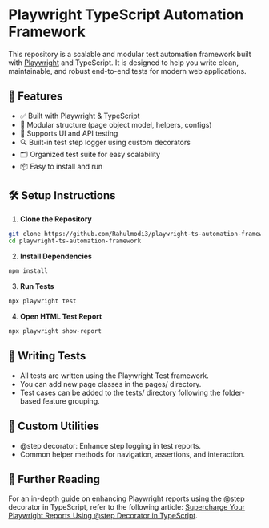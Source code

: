# Playwright TypeScript Automation Framework

This repository is a scalable and modular test automation framework built with [Playwright](https://playwright.dev/) and TypeScript. It is designed to help you write clean, maintainable, and robust end-to-end tests for modern web applications.

## 🚀 Features

- ✅ Built with Playwright & TypeScript
- 🧩 Modular structure (page object model, helpers, configs)
- 🧪 Supports UI and API testing
- 🔍 Built-in test step logger using custom decorators
- 🗂 Organized test suite for easy scalability
- 📦 Easy to install and run


## 🛠️ Setup Instructions

1. **Clone the Repository**

```bash
git clone https://github.com/Rahulmodi3/playwright-ts-automation-framework.git
cd playwright-ts-automation-framework
```
2. **Install Dependencies**

```bash
npm install
```

3. **Run Tests**

```bash
npx playwright test
```

4. **Open HTML Test Report**

```bash
npx playwright show-report
```

## 🧪 Writing Tests
- All tests are written using the Playwright Test framework.
- You can add new page classes in the pages/ directory.
- Test cases can be added to the tests/ directory following the folder-based feature grouping.

## 📌 Custom Utilities
- @step decorator: Enhance step logging in test reports.
- Common helper methods for navigation, assertions, and interaction.

##  📖 Further Reading
For an in-depth guide on enhancing Playwright reports using the @step decorator in TypeScript, refer to the following article:
[Supercharge Your Playwright Reports Using @step Decorator in TypeScript](https://medium.com/@modirahul2019/supercharge-your-playwright-reports-using-step-decorator-in-typescript-9ddad4329703/).

